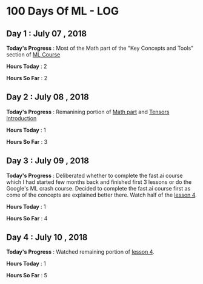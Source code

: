 # 100 Days Of ML - LOG

## Day 1 : July 07 , 2018
 
**Today's Progress** : Most of the Math part of the "Key Concepts and Tools" section of [ML Course](https://developers.google.com/machine-learning/crash-course/prereqs-and-prework#is-machine-learning-crash-course-right-for-you)

**Hours Today** : 2

**Hours So Far** : 2

## Day 2 : July 08 , 2018
 
**Today's Progress** : Remanining portion of [Math part](https://developers.google.com/machine-learning/crash-course/prereqs-and-prework#is-machine-learning-crash-course-right-for-you) and [Tensors Introduction](https://www.tensorflow.org/programmers_guide/tensors)

**Hours Today** : 1

**Hours So Far** : 3

## Day 3 : July 09 , 2018
 
**Today's Progress** : Deliberated whether to complete the fast.ai course which I had started few months back and finished first 3 lessons or do the Google's ML crash course. Decided to complete the fast.ai course first as come of the concepts are explained better there. 
Watch half of the [lesson 4](https://www.youtube.com/watch?v=gbceqO8PpBg&t=158s).

**Hours Today** : 1

**Hours So Far** : 4

## Day 4 : July 10 , 2018
 
**Today's Progress** : Watched remaining portion of [lesson 4](https://www.youtube.com/watch?v=gbceqO8PpBg&t=158s).

**Hours Today** : 1

**Hours So Far** : 5
